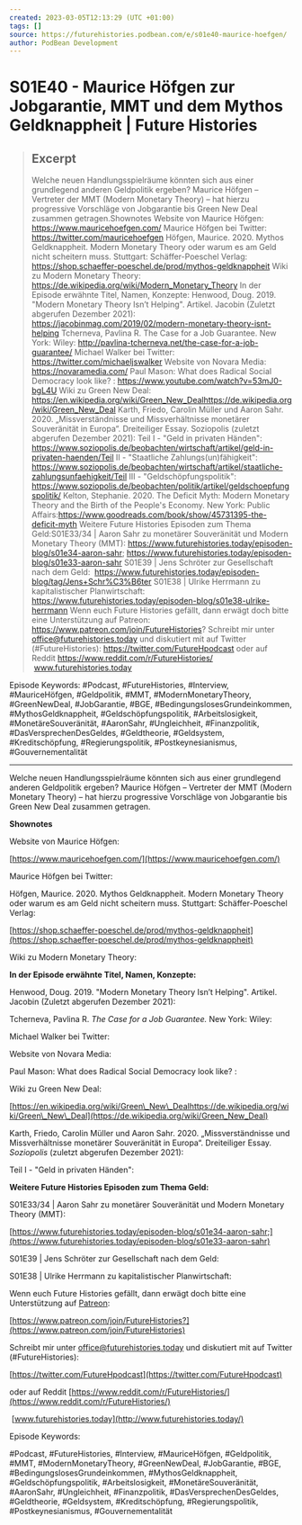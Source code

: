 ```yaml
---
created: 2023-03-05T12:13:29 (UTC +01:00)
tags: []
source: https://futurehistories.podbean.com/e/s01e40-maurice-hoefgen/
author: PodBean Development
---
```


# S01E40 - Maurice Höfgen zur Jobgarantie, MMT und dem Mythos Geldknappheit | Future Histories

> ## Excerpt
> Welche neuen Handlungsspielräume könnten sich aus einer grundlegend anderen Geldpolitik ergeben? Maurice Höfgen – Vertreter der MMT (Modern Monetary Theory) – hat hierzu progressive Vorschläge von Jobgarantie bis Green New Deal zusammen getragen.Shownotes
Website von Maurice Höfgen:
https://www.mauricehoefgen.com/
Maurice Höfgen bei Twitter:
https://twitter.com/mauricehoefgen
Höfgen, Maurice. 2020. Mythos Geldknappheit. Modern Monetary Theory oder warum es am Geld nicht scheitern muss. Stuttgart: Schäffer-Poeschel Verlag:
https://shop.schaeffer-poeschel.de/prod/mythos-geldknappheit
Wiki zu Modern Monetary Theory:
https://de.wikipedia.org/wiki/Modern_Monetary_Theory
In der Episode erwähnte Titel, Namen, Konzepte:
Henwood, Doug. 2019. "Modern Monetary Theory Isn’t Helping". Artikel. Jacobin (Zuletzt abgerufen Dezember 2021):  
https://jacobinmag.com/2019/02/modern-monetary-theory-isnt-helping
Tcherneva, Pavlina R. The Case for a Job Guarantee. New York: Wiley:
http://pavlina-tcherneva.net/the-case-for-a-job-guarantee/
Michael Walker bei Twitter:
https://twitter.com/michaeljswalker
Website von Novara Media:
https://novaramedia.com/
Paul Mason: What does Radical Social Democracy look like? :
https://www.youtube.com/watch?v=53mJ0-bgL4U
Wiki zu Green New Deal:
https://en.wikipedia.org/wiki/Green_New_Dealhttps://de.wikipedia.org/wiki/Green_New_Deal
Karth, Friedo, Carolin Müller und Aaron Sahr. 2020. „Missverständnisse und Missverhältnisse monetärer Souveränität in Europa“. Dreiteiliger Essay. Soziopolis (zuletzt abgerufen Dezember 2021):
Teil I - "Geld in privaten Händen":
https://www.soziopolis.de/beobachten/wirtschaft/artikel/geld-in-privaten-haenden/Teil II - "Staatliche Zahlungs(un)fähigkeit":
https://www.soziopolis.de/beobachten/wirtschaft/artikel/staatliche-zahlungsunfaehigkeit/Teil III - "Geldschöpfungspolitik":
https://www.soziopolis.de/beobachten/politik/artikel/geldschoepfungspolitik/
Kelton, Stephanie. 2020. The Deficit Myth: Modern Monetary Theory and the Birth of the People's Economy. New York: Public Affairs:https://www.goodreads.com/book/show/45731395-the-deficit-myth
Weitere Future Histories Episoden zum Thema Geld:S01E33/34 | Aaron Sahr zu monetärer Souveränität und Modern Monetary Theory (MMT):
https://www.futurehistories.today/episoden-blog/s01e34-aaron-sahr; 
https://www.futurehistories.today/episoden-blog/s01e33-aaron-sahr
S01E39 | Jens Schröter zur Gesellschaft nach dem Geld: 
https://www.futurehistories.today/episoden-blog/tag/Jens+Schr%C3%B6ter
S01E38 | Ulrike Herrmann zu kapitalistischer Planwirtschaft:
https://www.futurehistories.today/episoden-blog/s01e38-ulrike-herrmann
Wenn euch Future Histories gefällt, dann erwägt doch bitte eine Unterstützung auf Patreon:
https://www.patreon.com/join/FutureHistories?
Schreibt mir unter office@futurehistories.today und diskutiert mit auf Twitter (#FutureHistories):
https://twitter.com/FutureHpodcast
oder auf Reddit https://www.reddit.com/r/FutureHistories/
 www.futurehistories.today

Episode Keywords:
#Podcast, #FutureHistories, #Interview, #MauriceHöfgen, #Geldpolitik, #MMT, #ModernMonetaryTheory, #GreenNewDeal, #JobGarantie, #BGE, #BedingungslosesGrundeinkommen, #MythosGeldknappheit, #Geldschöpfungspolitik, #Arbeitslosigkeit, #MonetäreSouveränität, #AaronSahr, #Ungleichheit, #Finanzpolitik, #DasVersprechenDesGeldes, #Geldtheorie, #Geldsystem, #Kreditschöpfung, #Regierungspolitik, #Postkeynesianismus, #Gouvernementalität

---
Welche neuen Handlungsspielräume könnten sich aus einer grundlegend anderen Geldpolitik ergeben? Maurice Höfgen – Vertreter der MMT (Modern Monetary Theory) – hat hierzu progressive Vorschläge von Jobgarantie bis Green New Deal zusammen getragen.

**Shownotes**

Website von Maurice Höfgen:

[https://www.mauricehoefgen.com/](https://www.mauricehoefgen.com/)

  
Maurice Höfgen bei Twitter:

Höfgen, Maurice. 2020. Mythos Geldknappheit. Modern Monetary Theory oder warum es am Geld nicht scheitern muss. Stuttgart: Schäffer-Poeschel Verlag:

[https://shop.schaeffer-poeschel.de/prod/mythos-geldknappheit](https://shop.schaeffer-poeschel.de/prod/mythos-geldknappheit)

  
Wiki zu Modern Monetary Theory:

**In der Episode erwähnte Titel, Namen, Konzepte:**

Henwood, Doug. 2019. "Modern Monetary Theory Isn’t Helping". Artikel. Jacobin (Zuletzt abgerufen Dezember 2021):  

Tcherneva, Pavlina R. _The Case for a Job Guarantee._ New York: Wiley:

Michael Walker bei Twitter:

Website von Novara Media:

Paul Mason: What does Radical Social Democracy look like? :

Wiki zu Green New Deal:

[https://en.wikipedia.org/wiki/Green\_New\_Dealhttps://de.wikipedia.org/wiki/Green\_New\_Deal](https://de.wikipedia.org/wiki/Green_New_Deal)

  
Karth, Friedo, Carolin Müller und Aaron Sahr. 2020. „Missverständnisse und Missverhältnisse monetärer Souveränität in Europa“. Dreiteiliger Essay. _Soziopolis_ (zuletzt abgerufen Dezember 2021):

Teil I - "Geld in privaten Händen":

**Weitere Future Histories Episoden zum Thema Geld:**

S01E33/34 | Aaron Sahr zu monetärer Souveränität und Modern Monetary Theory (MMT):

[https://www.futurehistories.today/episoden-blog/s01e34-aaron-sahr;](https://www.futurehistories.today/episoden-blog/s01e33-aaron-sahr)

S01E39 | Jens Schröter zur Gesellschaft nach dem Geld: [](https://www.futurehistories.today/episoden-blog/tag/Jens+Schr%C3%B6ter)

S01E38 | Ulrike Herrmann zu kapitalistischer Planwirtschaft:

Wenn euch Future Histories gefällt, dann erwägt doch bitte eine Unterstützung auf [Patreon](https://www.patreon.com/join/FutureHistories):

[https://www.patreon.com/join/FutureHistories?](https://www.patreon.com/join/FutureHistories)

Schreibt mir unter office@futurehistories.today und diskutiert mit auf Twitter (#FutureHistories):

[https://twitter.com/FutureHpodcast](https://twitter.com/FutureHpodcast)

oder auf Reddit [https://www.reddit.com/r/FutureHistories/](https://www.reddit.com/r/FutureHistories/)

 [www.futurehistories.today](http://www.futurehistories.today/)

Episode Keywords:

#Podcast, #FutureHistories, #Interview, #MauriceHöfgen, #Geldpolitik, #MMT, #ModernMonetaryTheory, #GreenNewDeal, #JobGarantie, #BGE, #BedingungslosesGrundeinkommen, #MythosGeldknappheit, #Geldschöpfungspolitik, #Arbeitslosigkeit, #MonetäreSouveränität, #AaronSahr, #Ungleichheit, #Finanzpolitik, #DasVersprechenDesGeldes, #Geldtheorie, #Geldsystem, #Kreditschöpfung, #Regierungspolitik, #Postkeynesianismus, #Gouvernementalität
